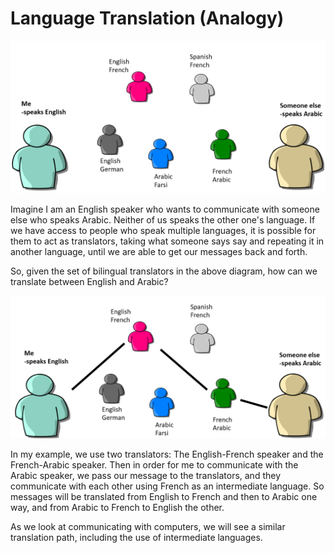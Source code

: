 # Language Translation (Analogy)

 ![Diagram of me (English speaker), and another person (Arabic speaker), and a bunch of translators who speak multiple languages: English-French, Spanish-French, English-German, Arabic-Farsi, French-Arabic](translators.png)

Imagine I am an English speaker who wants to communicate with someone else who speaks Arabic. Neither of us speaks the other one's language. If we have access to people who speak multiple languages, it is possible for them to act as translators, taking what someone says say and repeating it in another language, until we are able to get our messages back and forth.

So, given the set of bilingual translators in the above diagram, how can we translate between English and Arabic?

![Same diagram as above, but with a lines from me (English speaker), to the English-French translator, and then to the French-Arabic translator, and then to the Arabic speaker](translators_2.png)

In my example, we use two translators: The English-French speaker and the French-Arabic speaker. Then in order for me to communicate with the Arabic speaker, we pass our message to the translators, and they communicate with each other using French as an intermediate language. So messages will be translated from English to French and then to Arabic one way, and from Arabic to French to English the other.

As we look at communicating with computers, we will see a similar translation path, including the use of intermediate languages.
